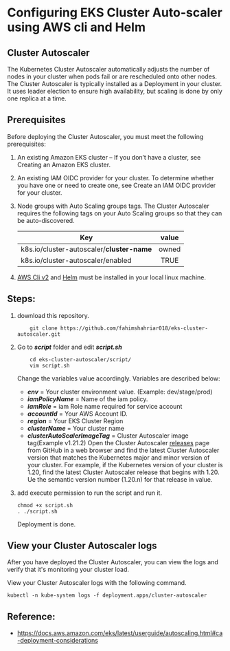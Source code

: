 # Configuring EKS Cluster Auto-scaler using AWS cli and Helm


## Cluster Autoscaler
The Kubernetes Cluster Autoscaler automatically adjusts the number of nodes in your cluster when pods fail or are rescheduled onto other nodes. The Cluster Autoscaler is typically installed as a Deployment in your cluster. It uses leader election to ensure high availability, but scaling is done by only one replica at a time.

##  Prerequisites
Before deploying the Cluster Autoscaler, you must meet the following prerequisites:

1. An existing Amazon EKS cluster – If you don’t have a cluster, see Creating an Amazon EKS cluster.

2. An existing IAM OIDC provider for your cluster. To determine whether you have one or need to create one, see Create an IAM OIDC provider for your cluster.

3. Node groups with Auto Scaling groups tags. The Cluster Autoscaler requires the following tags on your Auto Scaling groups so that they can be auto-discovered.

    |Key                                       | value  |
    |----------------------------------------  |:------:|
    |k8s.io/cluster-autoscaler/**cluster-name**| owned  |
    | k8s.io/cluster-autoscaler/enabled        |  TRUE  |

4. [AWS Cli v2](https://docs.aws.amazon.com/cli/latest/userguide/cli-chap-welcome.html) and [Helm](https://helm.sh/) must be installed in your local linux machine. 

## Steps:
1. download this repository.

    ``` 
        git clone https://github.com/fahimshahriar018/eks-cluster-autoscaler.git
    ```
2. Go to ***script*** folder and edit ***script.sh***
    ``` 
        cd eks-cluster-autoscaler/script/
        vim script.sh
    ```

    Change the variables value accordingly. Variables are described below:
    
   + ***env*** = Your cluster environment value. (Example: dev/stage/prod)
   + ***iamPolicyName*** = Name of the iam policy.
   + ***iamRole*** = iam Role name required for service account
   + ***accountId*** = Your AWS Account ID.
   + ***region*** = Your EKS Cluster Region
   + ***clusterName*** = Your cluster name
   + ***clusterAutoScalerImageTag*** = Cluster Autoscaler image tag(Example v1.21.2)  Open the Cluster Autoscaler [releases](https://github.com/kubernetes/autoscaler/releases) page from GitHub in a web browser and find the latest Cluster Autoscaler version that matches the Kubernetes major and minor version of your cluster. For example, if the Kubernetes version of your cluster is 1.20, find the latest Cluster Autoscaler release that begins with 1.20. Ue  the semantic version number (1.20.n) for that release in value.
3. add execute permission to run the script and run it. 
    ```
    chmod +x script.sh
    . ./script.sh
    ```
    Deployment is done. 
## View your Cluster Autoscaler logs

After you have deployed the Cluster Autoscaler, you can view the logs and verify that it's monitoring your cluster load.

View your Cluster Autoscaler logs with the following command.

```
kubectl -n kube-system logs -f deployment.apps/cluster-autoscaler
```
## Reference:
+ https://docs.aws.amazon.com/eks/latest/userguide/autoscaling.html#ca-deployment-considerations

